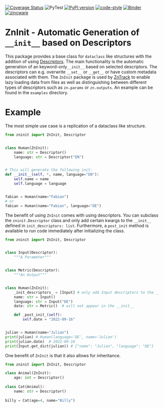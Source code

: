 [![Coverage Status](https://coveralls.io/repos/github/zincware/ZnInit/badge.svg?branch=main)](https://coveralls.io/github/zincware/ZnInit?branch=main)
![PyTest](https://github.com/zincware/ZnInit/actions/workflows/pytest.yaml/badge.svg)
[![PyPI version](https://badge.fury.io/py/zninit.svg)](https://badge.fury.io/py/zninit)
[![code-style](https://img.shields.io/badge/code%20style-black-black)](https://github.com/psf/black/)
[![Binder](https://mybinder.org/badge_logo.svg)](https://mybinder.org/v2/gh/zincware/ZnInit/HEAD)
[![zincware](https://img.shields.io/badge/Powered%20by-zincware-darkcyan)](https://github.com/zincware)

# ZnInit - Automatic Generation of ``__init__`` based on Descriptors

This package provides a base class for ``dataclass`` like structures with the addition of using [Descriptors](https://docs.python.org/3/howto/descriptor.html).
The main functionality is the automatic generation of an keyword-only``__init__`` based on selected descriptors.
The descriptors can e.g. overwrite ``__set__`` or ``__get__`` or have custom metadata associated with them.
The ``ZnInit`` package is used by [ZnTrack](https://github.com/zincware/ZnTrack) to enable lazy loading data from files as well as distinguishing between different types of descriptors such as `zn.params` or `zn.outputs`. An example can be found in the `examples` directory.

# Example
The most simple use case is a replication of a dataclass like structure.

```python
from zninit import ZnInit, Descriptor


class Human(ZnInit):
    name: str = Descriptor()
    language: str = Descriptor("EN")


# This will generate the following init:
def __init__(self, *, name, language="EN"):
    self.name = name
    self.language = language


fabian = Human(name="Fabian")
# or
fabian = Human(name="Fabian", language="DE")
```

The benefit of using ``ZnInit`` comes with using descriptors. You can subclass the `zninit.Descriptor` class and only add certain kwargs to the `__init__` defined in `init_descriptors: list`. Furthermore, a `post_init` method is available to run code immediately after initializing the class.

````python
from zninit import ZnInit, Descriptor


class Input(Descriptor):
    """A Parameter"""


class Metric(Descriptor):
    """An Output"""


class Human(ZnInit):
    _init_descriptors_ = [Input] # only add Input descriptors to the __init__
    name: str = Input()
    language: str = Input("DE")
    date: str = Metric()  # will not appear in the __init__

    def _post_init_(self):
        self.date = "2022-09-16"


julian = Human(name="Julian")
print(julian) # Human(language='DE', name='Julian')
print(julian.date)  # 2022-09-16
print(Input.get_dict(julian)) # {"name": "Julian", "language": "DE"}
````
One benefit of ``ZnInit`` is that it also allows for inheritance.

````python
from zninit import ZnInit, Descriptor

class Animal(ZnInit):
    age: int = Descriptor()
    
class Cat(Animal):
    name: str = Descriptor()
    
billy = Cat(age=4, name="Billy")
````
